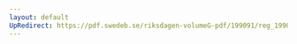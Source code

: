 ```yaml
---
layout: default
UpRedirect: https://pdf.swedeb.se/riksdagen-volumeG-pdf/199091/reg_199091_d2.pdf
---
```


